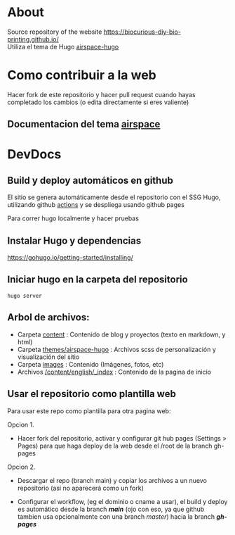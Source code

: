 
# About

Source repository of the website  https://biocurious-diy-bio-printing.github.io/  
Utiliza el tema de Hugo [airspace-hugo](https://github.com/themefisher/airspace-hugo)

# Como contribuir a la web
Hacer fork de este repositorio y hacer pull request cuando hayas completado los cambios (o edita directamente si eres valiente)

## Documentacion del tema [airspace](https://docs.gethugothemes.com/airspace/)

# DevDocs

## Build y deploy automáticos en github
El sitio se genera automáticamente desde el repositorio con el SSG Hugo, utilizando github [actions](https://github.com/peaceiris/actions-gh-pages) y se despliega usando github pages

Para correr hugo localmente y hacer pruebas
## Instalar Hugo y dependencias

https://gohugo.io/getting-started/installing/

## Iniciar hugo en la carpeta del repositorio
`hugo server`

## Arbol de archivos: 
- Carpeta [content](https://github.com/IIBMErs/iibmers.github.io/tree/main/content) :  Contenido de blog y proyectos (texto en markdown, y html)
- Carpeta [themes/airspace-hugo](https://github.com/IIBMErs/iibmers.github.io/tree/main/themes/airspace-hugo) :  Archivos scss de personalización y visualización del sitio
- Carpeta [images](https://github.com/IIBMErs/iibmers.github.io/tree/main/static/images) :  Contenido (Imágenes, fotos, etc)
- Archivos [/content/english/_index](https://github.com/IIBMErs/iibmers.github.io/blob/main/content/english/_index.md) :  Contenido de la pagina de inicio

## Usar el repositorio como plantilla web
Para usar este repo como plantilla para otra pagina web: 

Opcion 1. 
- Hacer fork del repositorio, activar y configurar git hub pages (Settings > Pages) para que haga deploy de la web desde el /root de la branch gh-pages

Opcion 2. 
- Descargar el repo (branch main) y copiar los archivos a un nuevo repositorio (asi no aparecerá como un fork)

- Configurar el workflow, (eg el dominio o cname a usar), el build y deploy es automático desde la branch ***main*** (ojo con eso, ya que github tambien usa opcionalmente con una branch *master*) hacia la branch ***gh-pages***
